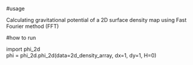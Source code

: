 
#usage

Calculating gravitational potential of a 2D surface density map using Fast Fourier method (FFT)

#how to run

import phi_2d\
phi = phi_2d.phi_2d(data=2d_density_array, dx=1, dy=1, H=0)
